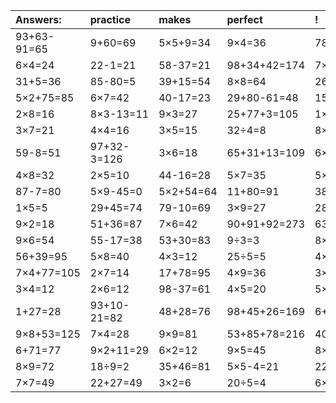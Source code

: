 | Answers: | practice | makes | perfect | ! |
| :--- | :--- | :--- | :--- | :--- |
| 93+63-91=65 | 9+60=69 | 5×5+9=34 | 9×4=36 | 78+6=84 | 
| 6×4=24 | 22-1=21 | 58-37=21 | 98+34+42=174 | 7×2=14 | 
| 31+5=36 | 85-80=5 | 39+15=54 | 8×8=64 | 26+7=33 | 
| 5×2+75=85 | 6×7=42 | 40-17=23 | 29+80-61=48 | 15÷5=3 | 
| 2×8=16 | 8×3-13=11 | 9×3=27 | 25+77+3=105 | 1×4=4 | 
| 3×7=21 | 4×4=16 | 3×5=15 | 32÷4=8 | 8×6=48 | 
| 59-8=51 | 97+32-3=126 | 3×6=18 | 65+31+13=109 | 6×6=36 | 
| 4×8=32 | 2×5=10 | 44-16=28 | 5×7=35 | 5×3=15 | 
| 87-7=80 | 5×9-45=0 | 5×2+54=64 | 11+80=91 | 38+69+54=161 | 
| 1×5=5 | 29+45=74 | 79-10=69 | 3×9=27 | 28÷4=7 | 
| 9×2=18 | 51+36=87 | 7×6=42 | 90+91+92=273 | 63÷9=7 | 
| 9×6=54 | 55-17=38 | 53+30=83 | 9÷3=3 | 8×3+32=56 | 
| 56+39=95 | 5×8=40 | 4×3=12 | 25÷5=5 | 4×6=24 | 
| 7×4+77=105 | 2×7=14 | 17+78=95 | 4×9=36 | 3×7+2=23 | 
| 3×4=12 | 2×6=12 | 98-37=61 | 4×5=20 | 5×6=30 | 
| 1+27=28 | 93+10-21=82 | 48+28=76 | 98+45+26=169 | 6+91=97 | 
| 9×8+53=125 | 7×4=28 | 9×9=81 | 53+85+78=216 | 40+6=46 | 
| 6+71=77 | 9×2+11=29 | 6×2=12 | 9×5=45 | 8×7=56 | 
| 8×9=72 | 18÷9=2 | 35+46=81 | 5×5-4=21 | 22-1=21 | 
| 7×7=49 | 22+27=49 | 3×2=6 | 20÷5=4 | 6×3=18 | 
